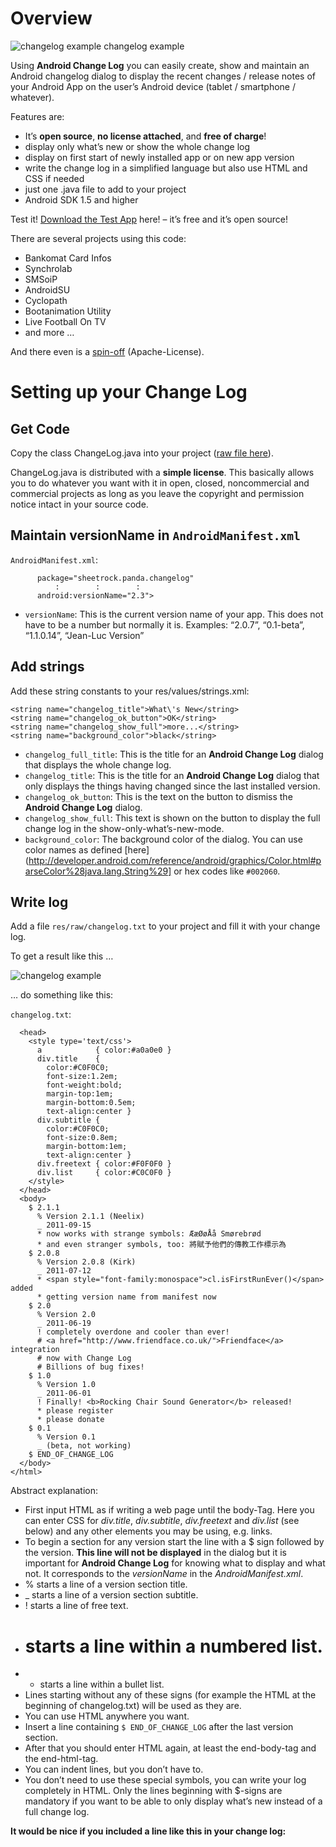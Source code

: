 # Overview

![changelog example](https://raw.githubusercontent.com/koem/android-change-log/master/project/shot2.jpg)
changelog example

Using **Android Change Log** you can easily create, show and maintain an Android changelog dialog to display the recent changes / release notes of your Android App on the user’s Android device (tablet / smartphone / whatever).

Features are:


* It’s **open source**, **no license attached**, and **free of charge**!
* display only what’s new or show the whole change log
* display on first start of newly installed app or on new app version
* write the change log in a simplified language but also use HTML and CSS if needed
* just one .java file to add to your project
* Android SDK 1.5 and higher

Test it! [Download the Test App](https://raw.githubusercontent.com/koem/android-change-log/master/apk/Android_Change_Log_2.3.apk) here! – it’s free and it’s open source!

There are several projects using this code:

* Bankomat Card Infos
* Synchrolab
* SMSoiP
* AndroidSU
* Cyclopath
* Bootanimation Utility
* Live Football On TV
* and more …

And there even is a [spin-off](https://github.com/cketti/ckChangeLog) (Apache-License).

# Setting up your Change Log
## Get Code

Copy the class ChangeLog.java into your project ([raw file here](https://github.com/koem/android-change-log/raw/master/src/sheetrock/panda/changelog/ChangeLog.java)).

ChangeLog.java is distributed with a **simple license**. This basically allows you to do whatever you want with it in open, closed, noncommercial and commercial projects as long as you leave the copyright and permission notice intact in your source code.

## Maintain versionName in `AndroidManifest.xml`


`AndroidManifest.xml`:

```<manifest xmlns:android="http://schemas.android.com/apk/res/android"
      package="sheetrock.panda.changelog"
          :        :        :
      android:versionName="2.3">
```

* `versionName`: This is the current version name of your app. This does not have to be a number but normally it is. Examples: “2.0.7”, “0.1-beta”, “1.1.0.14”, “Jean-Luc Version”

## Add strings

Add these string constants to your res/values/strings.xml:

```<string name="changelog_full_title">Change Log</string>
<string name="changelog_title">What\'s New</string>
<string name="changelog_ok_button">OK</string>
<string name="changelog_show_full">more...</string>
<string name="background_color">black</string>
``` 

* `changelog_full_title`: This is the title for an **Android Change Log** dialog that displays the whole change log.
* `changelog_title`: This is the title for an **Android Change Log** dialog that only displays the things having changed since the last installed version.
* `changelog_ok_button`: This is the text on the button to dismiss the **Android Change Log** dialog.
* `changelog_show_full`: This text is shown on the button to display the full change log in the show-only-what’s-new-mode.
* `background_color`: The background color of the dialog. You can use color names as defined [here](http://developer.android.com/reference/android/graphics/Color.html#parseColor%28java.lang.String%29] or hex codes like `#002060`.

## Write log

Add a file `res/raw/changelog.txt` to your project and fill it with your change log.

To get a result like this …

![changelog example](https://raw.githubusercontent.com/koem/android-change-log/master/project/shot2.jpg)

… do something like this:

`changelog.txt`:

```<html>
  <head>
    <style type='text/css'>
      a            { color:#a0a0e0 }
      div.title    {
        color:#C0F0C0;
        font-size:1.2em;
        font-weight:bold;
        margin-top:1em;
        margin-bottom:0.5em;
        text-align:center }
      div.subtitle {
        color:#C0F0C0;
        font-size:0.8em;
        margin-bottom:1em;
        text-align:center }
      div.freetext { color:#F0F0F0 }
      div.list     { color:#C0C0F0 }
    </style>
  </head>
  <body>
    $ 2.1.1
      % Version 2.1.1 (Neelix)
      _ 2011-09-15
      * now works with strange symbols: ÆæØøÅå Smørebrød
      * and even stranger symbols, too: 將賦予他們的傳教工作標示為
    $ 2.0.8
      % Version 2.0.8 (Kirk)
      _ 2011-07-12
      * <span style="font-family:monospace">cl.isFirstRunEver()</span> added
      * getting version name from manifest now
    $ 2.0
      % Version 2.0
      _ 2011-06-19
      ! completely overdone and cooler than ever!
      # <a href="http://www.friendface.co.uk/">Friendface</a> integration
      # now with Change Log
      # Billions of bug fixes!
    $ 1.0
      % Version 1.0
      _ 2011-06-01
      ! Finally! <b>Rocking Chair Sound Generator</b> released!
      * please register
      * please donate
    $ 0.1
      % Version 0.1
      _ (beta, not working)
    $ END_OF_CHANGE_LOG
  </body>
</html>
```

Abstract explanation:

* First input HTML as if writing a web page until the body-Tag. Here you can enter CSS for *div.title*, *div.subtitle*, *div.freetext* and *div.list* (see below) and any other elements you may be using, e.g. links.
* To begin a section for any version start the line with a $ sign followed by the version. **This line will not be displayed** in the dialog but it is important for **Android Change Log** for knowing what to display and what not. It corresponds to the *versionName* in the *AndroidManifest.xml*.
* % starts a line of a version section title.
* _ starts a line of a version section subtitle.
* ! starts a line of free text.
* # starts a line within a numbered list.
* * starts a line within a bullet list.
* Lines starting without any of these signs (for example the HTML at the beginning of changelog.txt) will be used as they are.
* You can use HTML anywhere you want.
* Insert a line containing `$ END_OF_CHANGE_LOG` after the last version section.
* After that you should enter HTML again, at least the end-body-tag and the end-html-tag.
* You can indent lines, but you don’t have to.
* You don’t need to use these special symbols, you can write your log completely in HTML. Only the lines beginning with $-signs are mandatory if you want to be able to only display what’s new instead of a full change log.

**It would be nice if you included a line like this in your change log:**

```* Now with <a href="https://github.com/koem/android-change-log/">Android Change Log</a>!
```

